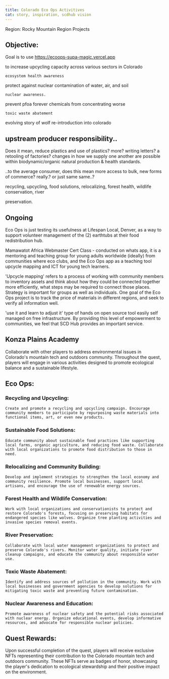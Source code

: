 ```yaml
---
title: Colorado Eco Ops Activitives 
cat: story, inspiration, scdhub vision
---
```


Region: Rocky Mountain Region Projects

## Objective:
Goal is to use https://ecoops-supa-magic.vercel.app 

to increase upcycling capacity across various sectors in Colorado

    ecosystem health awareness

protect against nuclear contamination of water, air, and soil

    nuclear awareness.

prevent pfoa forever chemicals from concentrating worse

    toxic waste abatement

evolving story of wolf re-introduction into colorado


## upstream producer responsibility.. 

  Does it mean, reduce plastics and use of plastics? more? writing letters? a retooling of factories?
  changes in how we supply one another are possible within biodynamic/organic natural production & health standards.

  ..to the average consumer, does this mean more access to bulk, new forms of commerce? really.? or just same same..?

  recycling, upcycling, food solutions, relocalizing, forest health, wildlife conservation, river 

   preservation.
   
## Ongoing
Eco Ops is just testing its usefulness at Lifespan Local, Denver, as a way to support volunteer management of the
(2) earthtubs at their food redistribution hub. 

Mamawatot Africa Webmaster Cert Class - conducted on whats app, it is a mentoring and teaching group for young adults worldwide (ideally) from communities where eco clubs, and the Eco Ops app as a teaching tool upcycle mapping and ICT for young tech learners.

'Upcycle mapping' refers to a process of working with community members to inventory assets and think about how they could be connected together more efficiently, what steps may be required to connect those places. Strategy is important for groups as well as individuals.  One goal of the Eco Ops project is to track the price of materials in different regions, and seek to verify all information well.

'use it and learn to adjust it' type of hands on open source tool easily self managed on free infrastructure.  By providing this level of empowerment to communities, we feel that SCD Hub provides an important service. 
 

## Konza Plains Academy


Collaborate with other players to address environmental issues in Colorado's 
mountain tech and outdoors community. Throughout the quest, players will engage in 
various activities designed to promote ecological balance and a sustainable lifestyle.

## Eco Ops:

### Recycling and Upcycling:

    Create and promote a recycling and upcycling campaign. Encourage community members to participate by repurposing waste materials into functional items, art, or even new products.

### Sustainable Food Solutions:
    Educate community about sustainable food practices like supporting local farms, organic agriculture, and reducing food waste. Collaborate with local organizations to promote food distribution to those in need.

### Relocalizing and Community Building:
    Develop and implement strategies to strengthen the local economy and community resilience. Promote local businesses, support local artisans, and encourage the use of renewable energy sources.

### Forest Health and Wildlife Conservation:
    Work with local organizations and conservationists to protect and restore Colorado's forests, focusing on preserving habitats for endangered species like wolves. Organize tree planting activities and invasive species removal events.

### River Preservation:
    Collaborate with local water management organizations to protect and preserve Colorado's rivers. Monitor water quality, initiate river cleanup campaigns, and educate the community about responsible water use.

### Toxic Waste Abatement:
    Identify and address sources of pollution in the community. Work with local businesses and government agencies to develop solutions for mitigating toxic waste and preventing future contamination.

### Nuclear Awareness and Education:
    Promote awareness of nuclear safety and the potential risks associated with nuclear energy. Organize educational events, develop informative resources, and advocate for responsible nuclear policies.

## Quest Rewards:
Upon successful completion of the quest, players will receive exclusive NFTs 
representing their contribution to the Colorado mountain tech and outdoors 
community. These NFTs serve as badges of honor, showcasing the player's 
dedication to ecological stewardship and their positive impact on the environment.
